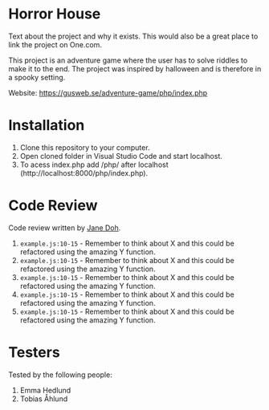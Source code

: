 # Horror House

Text about the project and why it exists. This would also be a great place to link the project on One.com.

This project is an adventure game where the user has to solve riddles to make it to the end. The project was inspired by halloween and is therefore in a spooky setting.

Website: https://gusweb.se/adventure-game/php/index.php

# Installation

1. Clone this repository to your computer.
2. Open cloned folder in Visual Studio Code and start localhost.
3. To acess index.php add /php/ after localhost (http://localhost:8000/php/index.php).

# Code Review

Code review written by [Jane Doh](https://github.com/username).

1. `example.js:10-15` - Remember to think about X and this could be refactored using the amazing Y function.
2. `example.js:10-15` - Remember to think about X and this could be refactored using the amazing Y function.
3. `example.js:10-15` - Remember to think about X and this could be refactored using the amazing Y function.
4. `example.js:10-15` - Remember to think about X and this could be refactored using the amazing Y function.
5. `example.js:10-15` - Remember to think about X and this could be refactored using the amazing Y function.

# Testers

Tested by the following people:

1. Emma Hedlund
2. Tobias Åhlund
